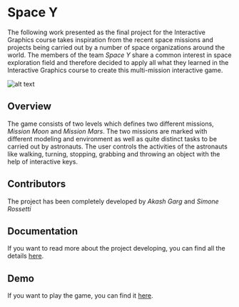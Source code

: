 # Space Y

The following work presented as the final project for the Interactive Graphics course takes inspiration from the recent space missions and projects being carried out by a number of space organizations around the world. The members of the team *Space Y* share a common interest in space exploration field and therefore decided to apply all what they learned in the Interactive Graphics course to create this multi-mission interactive game.

![alt text](https://sapienzainteractivegraphicscourse.github.io/final-project-spacey/img.png)

## Overview

The game consists of two levels which defines two different missions, *Mission Moon* and *Mission Mars*. The two missions are marked with different modeling and environment as well as quite distinct tasks to be carried out by astronauts. The user controls the activities of the astronauts like walking, turning, stopping, grabbing and throwing an object with the help of interactive keys.

## Contributors

The project has been completely developed by *Akash Garg* and *Simone Rossetti*

## Documentation

If you want to read more about the project developing, you can find all the details [here](https://sapienzainteractivegraphicscourse.github.io/final-project-spacey/report.pdf).

## Demo
If you want to play the game, you can find it [here](https://sapienzainteractivegraphicscourse.github.io/final-project-spacey/babylon/index.html).

